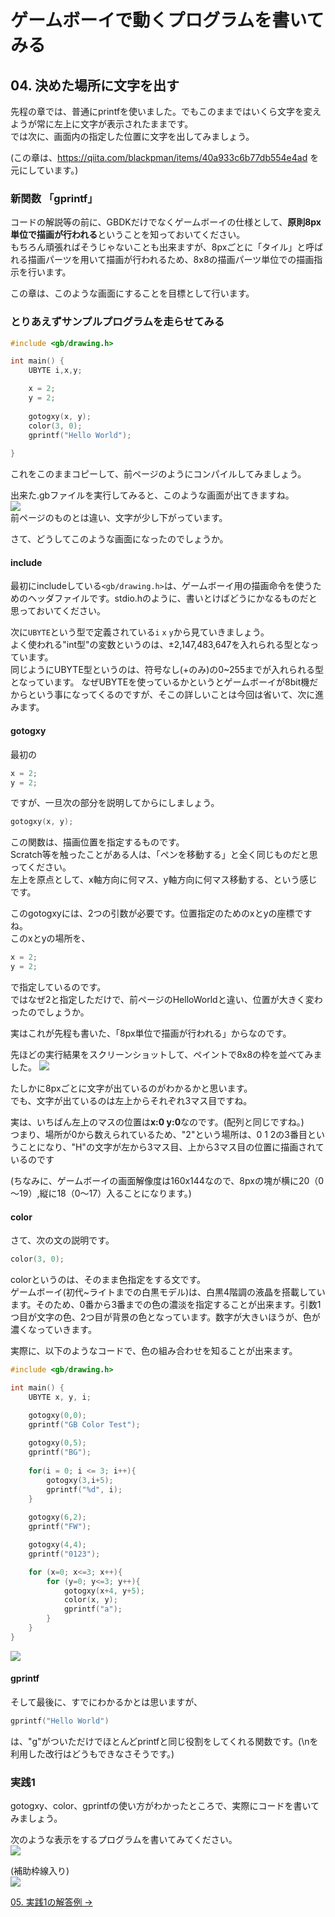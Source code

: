 # ゲームボーイで動くプログラムを書いてみる

## 04. 決めた場所に文字を出す

先程の章では、普通にprintfを使いました。でもこのままではいくら文字を変えようが常に左上に文字が表示されたままです。  
では次に、画面内の指定した位置に文字を出してみましょう。

(この章は、https://qiita.com/blackpman/items/40a933c6b77db554e4ad を元にしています。)

### 新関数 「gprintf」

コードの解説等の前に、GBDKだけでなくゲームボーイの仕様として、**原則8px単位で描画が行われる**ということを知っておいてください。  
もちろん頑張ればそうじゃないことも出来ますが、8pxごとに「タイル」と呼ばれる描画パーツを用いて描画が行われるため、8x8の描画パーツ単位での描画指示を行います。

この章は、このような画面にすることを目標として行います。


### とりあえずサンプルプログラムを走らせてみる

```c
#include <gb/drawing.h>

int main() {
    UBYTE i,x,y;

    x = 2;
	y = 2;
        
    gotogxy(x, y);
    color(3, 0);
    gprintf("Hello World");
    
}
```

これをこのままコピーして、前ページのようにコンパイルしてみましょう。

出来た.gbファイルを実行してみると、このような画面が出てきますね。  
![](https://i.imgur.com/8tbj0LB.png)  
前ページのものとは違い、文字が少し下がっています。 

さて、どうしてこのような画面になったのでしょうか。

#### include
最初にincludeしている`<gb/drawing.h>`は、ゲームボーイ用の描画命令を使うためのヘッダファイルです。stdio.hのように、書いとけばどうにかなるものだと思っておいてください。

次に`UBYTE`という型で定義されている`i` `x` `y`から見ていきましょう。  
よく使われる"int型"の変数というのは、±2,147,483,647を入れられる型となっています。  
同じようにUBYTE型というのは、符号なし(+のみ)の0~255までが入れられる型となっています。
なぜUBYTEを使っているかというとゲームボーイが8bit機だからという事になってくるのですが、そこの詳しいことは今回は省いて、次に進みます。  


#### gotogxy

最初の  
```c
x = 2;
y = 2;
```
ですが、一旦次の部分を説明してからにしましょう。 

```c
gotogxy(x, y);
```

この関数は、描画位置を指定するものです。  
Scratch等を触ったことがある人は、「ペンを移動する」と全く同じものだと思ってください。  
左上を原点として、x軸方向に何マス、y軸方向に何マス移動する、という感じです。

このgotogxyには、2つの引数が必要です。位置指定のためのxとyの座標ですね。  
このxとyの場所を、
```c
x = 2;
y = 2;
```
で指定しているのです。  
ではなぜ2と指定しただけで、前ページのHelloWorldと違い、位置が大きく変わったのでしょうか。

実はこれが先程も書いた、「8px単位で描画が行われる」からなのです。

先ほどの実行結果をスクリーンショットして、ペイントで8x8の枠を並べてみました。
![](https://i.imgur.com/caRukDQ.png)

たしかに8pxごとに文字が出ているのがわかるかと思います。  
でも、文字が出ているのは左上からそれぞれ3マス目ですね。  

実は、いちばん左上のマスの位置は**x:0 y:0**なのです。(配列と同じですね。)  
つまり、場所が0から数えられているため、"2"という場所は、0 1 2の3番目ということになり、"H"の文字が左から3マス目、上から3マス目の位置に描画されているのです

(ちなみに、ゲームボーイの画面解像度は160x144なので、8pxの塊が横に20（0～19）,縦に18（0～17）入ることになります。)

#### color

さて、次の文の説明です。
```c
color(3, 0);
```

colorというのは、そのまま色指定をする文です。  
ゲームボーイ(初代~ライトまでの白黒モデル)は、白黒4階調の液晶を搭載しています。そのため、0番から3番までの色の濃淡を指定することが出来ます。引数1つ目が文字の色、2つ目が背景の色となっています。数字が大きいほうが、色が濃くなっていきます。

実際に、以下のようなコードで、色の組み合わせを知ることが出来ます。
```c
#include <gb/drawing.h>

int main() {
    UBYTE x, y, i;

    gotogxy(0,0);
    gprintf("GB Color Test");
    
    gotogxy(0,5);
    gprintf("BG");
    
    for(i = 0; i <= 3; i++){
        gotogxy(3,i+5);
        gprintf("%d", i);
    }
    
    gotogxy(6,2);
    gprintf("FW");

    gotogxy(4,4);
    gprintf("0123");

    for (x=0; x<=3; x++){
        for (y=0; y<=3; y++){
            gotogxy(x+4, y+5);
            color(x, y);
            gprintf("a");
        }        
    }        
}
```

![](https://i.imgur.com/pUBf8bU.png)

#### gprintf

そして最後に、すでにわかるかとは思いますが、
```c
gprintf("Hello World")
```
は、"g"がついただけでほとんどprintfと同じ役割をしてくれる関数です。(\nを利用した改行はどうもできなさそうです。)


### 実践1
gotogxy、color、gprintfの使い方がわかったところで、実際にコードを書いてみましょう。

次のような表示をするプログラムを書いてみてください。  
![](https://i.imgur.com/muvILFc.png)

(補助枠線入り)  
![](https://i.imgur.com/SKlsGpZ.png)

[05. 実践1の解答例 ->](05.md)